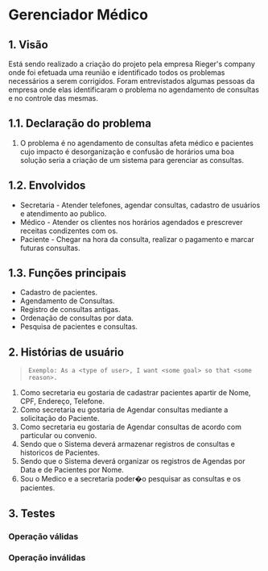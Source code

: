# Gerenciador Médico

## 1. Visão

Está sendo realizado a criação do projeto pela empresa Rieger's company onde
foi efetuada uma reunião e identificado todos os problemas necessários a serem
corrigidos. Foram entrevistados algumas pessoas da empresa onde elas
identificaram o problema no agendamento de consultas e no controle das mesmas.

## 1.1. Declaração do problema

1. O problema é no agendamento de consultas
  afeta médico e pacientes
  cujo impacto é desorganização e confusão de horários
  uma boa solução seria a criação de um sistema para gerenciar as consultas.

## 1.2. Envolvidos

* Secretaria - Atender telefones, agendar consultas, cadastro de usuários e atendimento ao publico.
* Médico - Atender os clientes nos horários agendados e prescrever receitas condizentes com os.
* Paciente - Chegar na hora da consulta, realizar o pagamento e marcar futuras consultas.

## 1.3. Funções principais

* Cadastro de pacientes.
* Agendamento de Consultas.
* Registro de consultas antigas.
* Ordenação de consultas por data.
* Pesquisa de pacientes e consultas.

## 2. Histórias de usuário

> `Exemplo: As a <type of user>, I want <some goal> so that <some reason>.`

1. Como secretaria eu gostaria de cadastrar pacientes apartir de Nome, CPF, Endereço, Telefone.
2. Como secretaria eu gostaria de Agendar consultas mediante a solicitação do Paciente.
3. Como secretaria eu gostaria de Agendar consultas de acordo com particular ou convenio.
4. Sendo que o Sistema deverá armazenar registros de consultas e historicos de Pacientes.
5. Sendo que o Sistema deverá organizar os registros de Agendas por Data e de Pacientes por Nome.
6. Sou o Medico e a secretaria poder�o pesquisar as consultas e os pacientes.

## 3. Testes
### Operação válidas


### Operação inválidas

